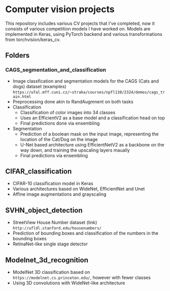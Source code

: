 # Computer vision projects

This repository includes various CV projects that I've completed, now it consists of various competition models I have worked on.
Models are implemented in Keras, using PyTorch backend and various transformations from torchvision/keras_cv.

## Folders
### CAGS_segmentation_and_classification
  - Image classfication and segmentation models for the CAGS (Cats and dogs) dataset (examples) `https://ufal.mff.cuni.cz/~straka/courses/npfl138/2324/demos/cags_train.html`
  -  Preprocessing done akin to RandAugmnent on both tasks
  - Classification
    - Classification of color images into 34 classes
    - Uses an EfficientV2 as a base model and a classification head on top
    - Final predictions done via ensembling
 - Segmentation
    - Prediction of a boolean mask on the input image, representing the location of the Cat/Dog on the image
    - U-Net based architecture using EfficientNetV2 as a backbone on the way down, and training the upscaling layers maually
    - Final predictions via ensembling
    
## CIFAR_classification
- CIFAR-10 classification model in Keras
- Various architectures based on WideNet, EfficientNet and Unet
- Affine image augmentations and grayscaling

## SVHN_object_detection
- StreetView House Number dataset (link) `http://ufldl.stanford.edu/housenumbers/`
- Prediction of bounding boxes and classification of the numbers in the bounding boxes
- RetinaNet-like single stage detector

## Modelnet_3d_recognition
- ModelNet 3D classification based on `https://modelnet.cs.princeton.edu/`, however with fewer classes
- Using 3D convolutions with WideNet-like architecture
